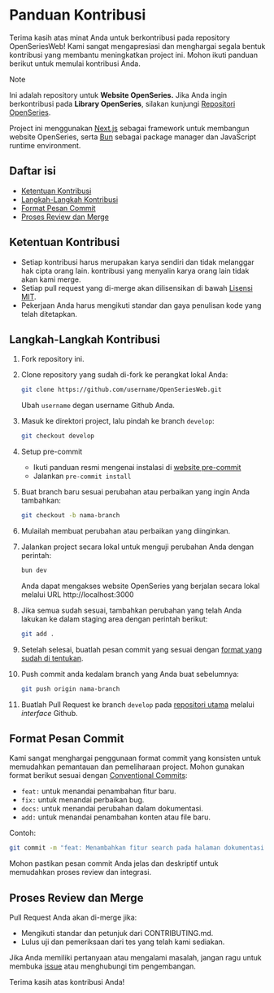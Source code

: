 # Panduan Kontribusi

Terima kasih atas minat Anda untuk berkontribusi pada repository OpenSeriesWeb! Kami sangat mengapresiasi dan menghargai segala bentuk kontribusi yang membantu meningkatkan project ini. Mohon ikuti panduan berikut untuk memulai kontribusi Anda.

> [!NOTE]
> Ini adalah repository untuk **Website OpenSeries.** Jika Anda ingin berkontribusi pada **Library OpenSeries**, silakan kunjungi [Repositori OpenSeries](https://github.com/bellshade/OpenSeries/).

Project ini menggunakan [Next.js](https://nextjs.org/) sebagai framework untuk membangun website OpenSeries, serta [Bun](https://bun.sh/) sebagai package manager dan JavaScript runtime environment.

## Daftar isi
- [Ketentuan Kontribusi](#ketentuan-kontribusi)
- [Langkah-Langkah Kontribusi](#langkah-langkah-kontribusi)
- [Format Pesan Commit](#format-pesan-commit)
- [Proses Review dan Merge](#proses-review-dan-merge)

## Ketentuan Kontribusi

- Setiap kontribusi harus merupakan karya sendiri dan tidak melanggar hak cipta orang lain. kontribusi yang menyalin karya orang lain tidak akan kami merge.
- Setiap pull request yang di-merge akan dilisensikan di bawah [Lisensi MIT](https://github.com/bellshade/OpenSeriesWeb/blob/main/LICENSE).
- Pekerjaan Anda harus mengikuti standar dan gaya penulisan kode yang telah ditetapkan.

## Langkah-Langkah Kontribusi

1. Fork repository ini.

2. Clone repository yang sudah di-fork ke perangkat lokal Anda:
    ```bash
    git clone https://github.com/username/OpenSeriesWeb.git
    ```

    Ubah `username` degan username Github Anda.

3. Masuk ke direktori project, lalu pindah ke branch `develop`:
    ```bash
    git checkout develop
    ```

4. Setup pre-commit
    - Ikuti panduan resmi mengenai instalasi di [website pre-commit](https://pre-commit.com/#install)
    - Jalankan `pre-commit install`

5. Buat branch baru sesuai perubahan atau perbaikan yang ingin Anda tambahkan:
    ```bash
    git checkout -b nama-branch
    ```

6. Mulailah membuat perubahan atau perbaikan yang diinginkan.

7. Jalankan project secara lokal untuk menguji perubahan Anda dengan perintah:
    ```bash
    bun dev
    ```
    Anda dapat mengakses website OpenSeries yang berjalan secara lokal melalui URL http://localhost:3000

8. Jika semua sudah sesuai, tambahkan perubahan yang telah Anda lakukan ke dalam staging area dengan perintah berikut:
    ```bash
    git add .
    ```

9. Setelah selesai, buatlah pesan commit yang sesuai dengan [format yang sudah di tentukan](#format-pesan-commit).

10. Push commit anda kedalam branch yang Anda buat sebelumnya:
    ```bash
    git push origin nama-branch
    ```

11. Buatlah Pull Request ke branch `develop` pada [repositori utama](https://github.com/bellshade/OpenSeriesWeb) melalui _interface_ Github.

## Format Pesan Commit

Kami sangat menghargai penggunaan format commit yang konsisten untuk memudahkan pemantauan dan pemeliharaan project. Mohon gunakan format berikut sesuai dengan [Conventional Commits](https://www.conventionalcommits.org/id/v1.0.0/):

- `feat:` untuk menandai penambahan fitur baru.
- `fix:` untuk menandai perbaikan bug.
- `docs:` untuk menandai perubahan dalam dokumentasi.
- `add:` untuk menandai penambahan konten atau file baru.

Contoh:
```bash
git commit -m "feat: Menambahkan fitur search pada halaman dokumentasi."
```

Mohon pastikan pesan commit Anda jelas dan deskriptif untuk memudahkan proses review dan integrasi.

## Proses Review dan Merge

Pull Request Anda akan di-merge jika:

- Mengikuti standar dan petunjuk dari CONTRIBUTING.md.
- Lulus uji dan pemeriksaan dari tes yang telah kami sediakan.

Jika Anda memiliki pertanyaan atau mengalami masalah, jangan ragu untuk membuka [issue](https://github.com/bellshade/OpenSeriesWeb/issues) atau menghubungi tim pengembangan.

Terima kasih atas kontribusi Anda!

